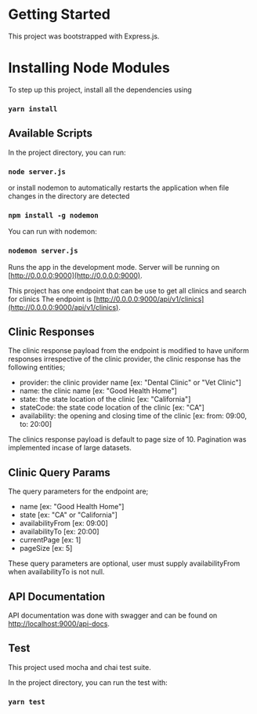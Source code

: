 # Getting Started

This project was bootstrapped with Express.js.

# Installing Node Modules

To step up this project, install all the dependencies using

### `yarn install`

## Available Scripts

In the project directory, you can run:

### `node server.js`

or install nodemon to automatically restarts the application 
when file changes in the directory are detected

### `npm install -g nodemon`

You can run with nodemon:

### `nodemon server.js`

Runs the app in the development mode.
Server will be running on [http://0.0.0.0:9000](http://0.0.0.0:9000).

This project has one endpoint that can be use to get all clinics and search for clinics
The endpoint is [http://0.0.0.0:9000/api/v1/clinics](http://0.0.0.0:9000/api/v1/clinics).

## Clinic Responses

The clinic response payload from the endpoint is modified to have uniform responses irrespective of the clinic provider,
the clinic response has the following entities;
- provider: the clinic provider name [ex: "Dental Clinic" or "Vet Clinic"]
- name: the clinic name [ex: "Good Health Home"]
- state: the state location of the clinic [ex: "California"]
- stateCode: the state code location of the clinic [ex: "CA"]
- availability: the opening and closing time of the clinic [ex: from: 09:00, to: 20:00]

The clinics response payload is default to page size of 10. 
Pagination was implemented incase of large datasets.

## Clinic Query Params

The query parameters for the endpoint are;
- name [ex: "Good Health Home"]
- state [ex: "CA" or "California"]
- availabilityFrom [ex: 09:00]
- availabilityTo [ex: 20:00]
- currentPage [ex: 1]
- pageSize [ex: 5]

These query parameters are optional, user must supply availabilityFrom when availabilityTo is not null.

## API Documentation 

API documentation was done with swagger and can be found on 
[http://localhost:9000/api-docs](http://localhost:9000/api-docs).

## Test

This project used mocha and chai test suite.

In the project directory, you can run the test with:

### `yarn test`

